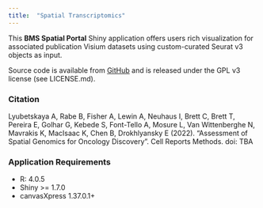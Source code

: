 ```yaml
---
title:  "Spatial Transcriptomics"
---
```



This **__BMS Spatial Portal__** Shiny application offers users rich visualization for associated publication Visium datasets using custom-curated Seurat v3 objects as input.

Source code is available from [GitHub](https://github.com/anvaly/SpatialPortal) and is released under the GPL v3 license (see LICENSE.md).

### Citation

Lyubetskaya A, Rabe B, Fisher A, Lewin A, Neuhaus I, Brett C, Brett T, Pereira E, Golhar G, Kebede S, Font-Tello A, Mosure L, Van Wittenberghe N, Mavrakis K, MacIsaac K, Chen B, Drokhlyansky E (2022). “Assessment of Spatial Genomics for Oncology Discovery”. Cell Reports Methods. doi: TBA


### Application Requirements

- R: 4.0.5
- Shiny >= 1.7.0
- canvasXpress 1.37.0.1+
